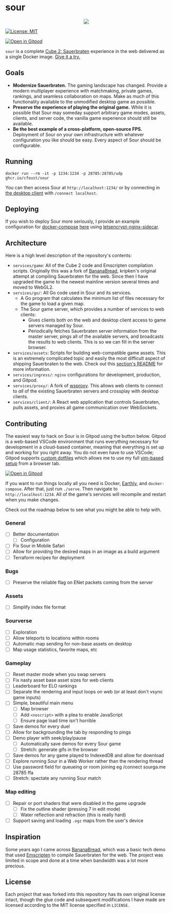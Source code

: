 # sour
<p align="center">
  <img src="gh-assets/header.png">
</p>

[![License:
MIT](https://img.shields.io/badge/License-MIT-yellow.svg)](https://opensource.org/licenses/MIT)

[![Open in Gitpod](https://gitpod.io/button/open-in-gitpod.svg)](https://gitpod.io/#https://github.com/cfoust/sour)

`sour` is a complete [Cube 2: Sauerbraten](http://sauerbraten.org/) experience in the web delivered as a single Docker image. [Give it a try.](https://sourga.me/)

## Goals

* **Modernize Sauerbraten.** The gaming landscape has changed. Provide a modern multiplayer experience with matchmaking, private games, rankings, and seamless collaboration on maps. Make as much of this functionality available to the unmodified desktop game as possible.
* **Preserve the experience of playing the original game.** While it is possible that Sour may someday support arbitrary game modes, assets, clients, and server code, the vanilla game experience should still be available.
* **Be the best example of a cross-platform, open-source FPS.** Deployment of Sour on your own infrastructure with whatever configuration you like should be easy. Every aspect of Sour should be configurable.

## Running

```
docker run --rm -it -p 1234:1234 -p 28785:28785/udp ghcr.io/cfoust/sour
```

You can then access Sour at `http://localhost:1234/` or by connecting in [the desktop client](http://sauerbraten.org/) with `/connect localhost`.

## Deploying

If you wish to deploy Sour more seriously, I provide an example configuration for [docker-compose](https://docs.docker.com/compose/) [here](https://github.com/cfoust/sour/blob/main/examples/docker-compose.yml) using [letsencrypt-nginx-sidecar](https://github.com/jwulf/letsencrypt-nginx-sidecar).

## Architecture

Here is a high level description of the repository's contents:
* `services/game`: All of the Cube 2 code and Emscripten compilation scripts. Originally this was a fork of [BananaBread](https://github.com/kripken/BananaBread), kripken's original attempt at compiling Sauerbraten for the web. Since then I have upgraded the game to the newest mainline version several times and moved to WebGL2.
* `services/go/`: All Go code used in Sour and its services.
  * A Go program that calculates the minimum list of files necessary for the game to load a given map.
  * The Sour game server, which provides a number of services to web clients:
      * Gives clients both on the web and desktop client access to game servers managed by Sour.
      * Periodically fetches Sauerbraten server information from the master server, pings all of the available servers, and broadcasts the results to web clients. This is so we can fill in the server browser.
* `services/assets`: Scripts for building web-compatible game assets. This is an extremely complicated topic and easily the most difficult aspect of shipping Sauerbraten to the web. Check out this [section's README](services/assets) for more information.
* `services/ingress/`: `nginx` configurations for development, production, and Gitpod.
* `services/proxy/`: A fork of [wsproxy](https://github.com/FWGS/wsproxy). This allows web clients to connect to _all_ of the existing Sauerbraten servers and crossplay with desktop clients.
* `services/client/`: A React web application that controls Sauerbraten, pulls assets, and proxies all game communication over WebSockets.

## Contributing

The easiest way to hack on Sour is in Gitpod using the button below. Gitpod is a web-based VSCode environment that runs everything necessary for development in a cloud-based container, meaning that everything is set up and working for you right away. You do not even have to use VSCode; Gitpod supports [custom dotfiles](https://www.gitpod.io/docs/config-dotfiles) which allows me to use my full [vim-based setup](https://github.com/cfoust/cawnfig/tree/master/configs/vim) from a browser tab.

[![Open in Gitpod](https://gitpod.io/button/open-in-gitpod.svg)](https://gitpod.io/#https://github.com/cfoust/sour)

If you want to run things locally all you need is Docker, [Earthly](https://earthly.dev/), and `docker-compose`. After that, just run `./serve`. Then navigate to `http://localhost:1234`. All of the game's services will recompile and restart when you make changes.

Check out the roadmap below to see what you might be able to help with.

### General
* [ ] Better documentation
  * [ ] Configuration
* [ ] Fix Sour in Mobile Safari
* [ ] Allow for providing the desired maps in an image as a build argument
* [ ] Terraform recipes for deployment
### Bugs
* [ ] Preserve the reliable flag on ENet packets coming from the server
### Assets
* [ ] Simplify index file format
### Sourverse
* [ ] Exploration
* [ ] Allow teleports to locations within rooms
* [ ] Automatic map sending for non-base assets on desktop
* [ ] Map usage statistics, favorite maps, etc
### Gameplay
* [ ] Reset master mode when you swap servers
* [ ] Fix nasty asset base asset sizes for web clients
* [ ] Leaderboard for ELO rankings
* [ ] Separate the rendering and input loops on web (or at least don't vsync game inputs)
* [ ] Simple, beautiful main menu
  * [ ] Map browser
  * [ ] Add `<noscript>` with a plea to enable JavaScript
  * [ ] Ensure page load time isn't horrible
* [ ] Save demos for every duel
* [ ] Allow for backgrounding the tab by responding to pings
* [ ] Demo player with seek/play/pause
  * [ ] Automatically save demos for every Sour game
  * [ ] Stretch: generate gifs in the browser
* [ ] Save demos for any game played to IndexedDB and allow for download
* [ ] Explore running Sour in a Web Worker rather than the rendering thread
* [ ] Use password field for queueing or room joining eg /connect sourga.me 28785 ffa
* [ ] Stretch: spectate any running Sour match
### Map editing
* [ ] Repair or port shaders that were disabled in the game upgrade
  * [ ] Fix the outline shader (pressing 7 in edit mode)
  * [ ] Water reflection and refraction (this is really hard)
* [ ] Support saving and loading `.ogz` maps from the user's device

## Inspiration

Some years ago I came across [BananaBread](https://github.com/kripken/BananaBread), which was a basic tech demo that used [Emscripten](https://emscripten.org/) to compile Sauerbraten for the web. The project was limited in scope and done at a time when bandwidth was a lot more precious.

## License

Each project that was forked into this repository has its own original license intact, though the glue code and subsequent modifications I have made are licensed according to the MIT license specified in `LICENSE`.
